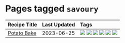 # Pages tagged `savoury`

|Recipe Title|Last Updated|Tags
|:---|:---|:---|
|[Potato Bake](../recipes/potatobake.md)|2023-06-25|[![](https://img.shields.io/badge/tag-baked-6b1fb)](../tags/baked.md) [![](https://img.shields.io/badge/tag-cheesey-f6b493)](../tags/cheesey.md) [![](https://img.shields.io/badge/tag-dairy-af803c)](../tags/dairy.md) [![](https://img.shields.io/badge/tag-potato-b7439e)](../tags/potato.md) [![](https://img.shields.io/badge/tag-savoury-c6d429)](../tags/savoury.md) [![](https://img.shields.io/badge/tag-sides-062ab)](../tags/sides.md)|